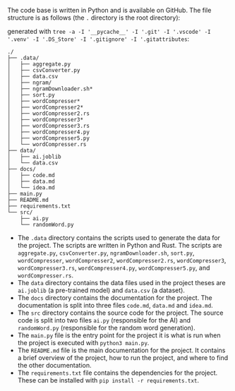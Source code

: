 The code base is written in Python and is available on GitHub. The file structure is as follows (the `.` directory is the root directory):

generated with `tree -a -I '__pycache__' -I '.git' -I '.vscode' -I '.venv' -I '.DS_Store' -I '.gitignore' -I '.gitattributes`:

```file
./
├── .data/
│   ├── aggregate.py
│   ├── csvConverter.py
│   ├── data.csv
│   ├── ngram/
│   ├── ngramDownloader.sh*
│   ├── sort.py
│   ├── wordCompresser*
│   ├── wordCompresser2*
│   ├── wordCompresser2.rs
│   ├── wordCompresser3*
│   ├── wordCompresser3.rs
│   ├── wordCompresser4.py
│   ├── wordCompresser5.py
│   └── wordCompresser.rs
├── data/
│   ├── ai.joblib
│   └── data.csv
├── docs/
│   ├── code.md
│   ├── data.md
│   └── idea.md
├── main.py
├── README.md
├── requirements.txt
└── src/
    ├── ai.py
    └── randomWord.py
```

- The `.data` directory contains the scripts used to generate the data for the project. The scripts are written in Python and Rust. The scripts are `aggregate.py`, `csvConverter.py`, `ngramDownloader.sh`, `sort.py`, `wordCompresser`, `wordCompresser2`, `wordCompresser2.rs`, `wordCompresser3`, `wordCompresser3.rs`, `wordCompresser4.py`, `wordCompresser5.py`, and `wordCompresser.rs`.
- The `data` directory contains the data files used in the project theses are `ai.joblib` (a pre-trained model) and `data.csv` (a dataset).
- The `docs` directory contains the documentation for the project. The documentation is split into three files `code.md`, `data.md` and `idea.md`.
- The `src` directory contains the source code for the project. The source code is split into two files `ai.py` (responsible for the AI) and `randomWord.py` (responsible for the random word generation).
- The `main.py` file is the entry point for the project it is what is run when the project is executed with `python3 main.py`.
- The `README.md` file is the main documentation for the project. It contains a brief overview of the project, how to run the project, and where to find the other documentation.
- The `requirements.txt` file contains the dependencies for the project. These can be installed with `pip install -r requirements.txt`.
